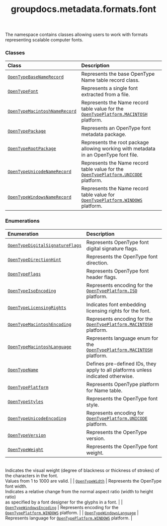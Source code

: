 ﻿---
title: groupdocs.metadata.formats.font
second_title: GroupDocs.Metadata for Python via .NET API References
description: 
type: docs
url: /python-net/groupdocs.metadata.formats.font/
is_root: false
weight: 10
---

The namespace contains classes allowing users to work with formats representing scalable computer fonts.

### Classes
| Class | Description |
| :- | :- |
| [`OpenTypeBaseNameRecord`](/metadata/python-net/groupdocs.metadata.formats.font/opentypebasenamerecord) | Represents the base OpenType Name table record class. |
| [`OpenTypeFont`](/metadata/python-net/groupdocs.metadata.formats.font/opentypefont) | Represents a single font extracted from a file. |
| [`OpenTypeMacintoshNameRecord`](/metadata/python-net/groupdocs.metadata.formats.font/opentypemacintoshnamerecord) | Represents the Name record table value for the [`OpenTypePlatform.MACINTOSH`](/metadata/python-net/groupdocs.metadata.formats.font/opentypeplatform#MACINTOSH) platform. |
| [`OpenTypePackage`](/metadata/python-net/groupdocs.metadata.formats.font/opentypepackage) | Represents an OpenType font metadata package. |
| [`OpenTypeRootPackage`](/metadata/python-net/groupdocs.metadata.formats.font/opentyperootpackage) | Represents the root package allowing working with metadata in an OpenType font file. |
| [`OpenTypeUnicodeNameRecord`](/metadata/python-net/groupdocs.metadata.formats.font/opentypeunicodenamerecord) | Represents the Name record table value for the [`OpenTypePlatform.UNICODE`](/metadata/python-net/groupdocs.metadata.formats.font/opentypeplatform#UNICODE) platform. |
| [`OpenTypeWindowsNameRecord`](/metadata/python-net/groupdocs.metadata.formats.font/opentypewindowsnamerecord) | Represents the Name record table value for [`OpenTypePlatform.WINDOWS`](/metadata/python-net/groupdocs.metadata.formats.font/opentypeplatform#WINDOWS) platform. |


### Enumerations
| Enumeration | Description |
| :- | :- |
| [`OpenTypeDigitalSignatureFlags`](/metadata/python-net/groupdocs.metadata.formats.font/opentypedigitalsignatureflags) | Represents OpenType font digital signature flags. |
| [`OpenTypeDirectionHint`](/metadata/python-net/groupdocs.metadata.formats.font/opentypedirectionhint) | Represents the OpenType font direction. |
| [`OpenTypeFlags`](/metadata/python-net/groupdocs.metadata.formats.font/opentypeflags) | Represents OpenType font header flags. |
| [`OpenTypeIsoEncoding`](/metadata/python-net/groupdocs.metadata.formats.font/opentypeisoencoding) | Represents encoding for the [`OpenTypePlatform.ISO`](/metadata/python-net/groupdocs.metadata.formats.font/opentypeplatform#ISO) platform. |
| [`OpenTypeLicensingRights`](/metadata/python-net/groupdocs.metadata.formats.font/opentypelicensingrights) | Indicates font embedding licensing rights for the font. |
| [`OpenTypeMacintoshEncoding`](/metadata/python-net/groupdocs.metadata.formats.font/opentypemacintoshencoding) | Represents encoding for the [`OpenTypePlatform.MACINTOSH`](/metadata/python-net/groupdocs.metadata.formats.font/opentypeplatform#MACINTOSH) platform. |
| [`OpenTypeMacintoshLanguage`](/metadata/python-net/groupdocs.metadata.formats.font/opentypemacintoshlanguage) | Represents language enum for the [`OpenTypePlatform.MACINTOSH`](/metadata/python-net/groupdocs.metadata.formats.font/opentypeplatform#MACINTOSH) platform. |
| [`OpenTypeName`](/metadata/python-net/groupdocs.metadata.formats.font/opentypename) | Defines pre-defined IDs, they apply to all platforms unless indicated otherwise. |
| [`OpenTypePlatform`](/metadata/python-net/groupdocs.metadata.formats.font/opentypeplatform) | Represents OpenType platform for Name table. |
| [`OpenTypeStyles`](/metadata/python-net/groupdocs.metadata.formats.font/opentypestyles) | Represents the OpenType font style. |
| [`OpenTypeUnicodeEncoding`](/metadata/python-net/groupdocs.metadata.formats.font/opentypeunicodeencoding) | Represents encoding for [`OpenTypePlatform.UNICODE`](/metadata/python-net/groupdocs.metadata.formats.font/opentypeplatform#UNICODE) platform. |
| [`OpenTypeVersion`](/metadata/python-net/groupdocs.metadata.formats.font/opentypeversion) | Represents the OpenType version. |
| [`OpenTypeWeight`](/metadata/python-net/groupdocs.metadata.formats.font/opentypeweight) | Represents the OpenType font weight.<br/>Indicates the visual weight (degree of blackness or thickness of strokes) of the characters in the font.<br/>Values from 1 to 1000 are valid. |
| [`OpenTypeWidth`](/metadata/python-net/groupdocs.metadata.formats.font/opentypewidth) | Represents the OpenType font width.<br/>Indicates a relative change from the normal aspect ratio (width to height ratio) <br/>as specified by a font designer for the glyphs in a font. |
| [`OpenTypeWindowsEncoding`](/metadata/python-net/groupdocs.metadata.formats.font/opentypewindowsencoding) | Represents encoding for the [`OpenTypePlatform.WINDOWS`](/metadata/python-net/groupdocs.metadata.formats.font/opentypeplatform#WINDOWS) platform. |
| [`OpenTypeWindowsLanguage`](/metadata/python-net/groupdocs.metadata.formats.font/opentypewindowslanguage) | Represents language for [`OpenTypePlatform.WINDOWS`](/metadata/python-net/groupdocs.metadata.formats.font/opentypeplatform#WINDOWS) platform. |


